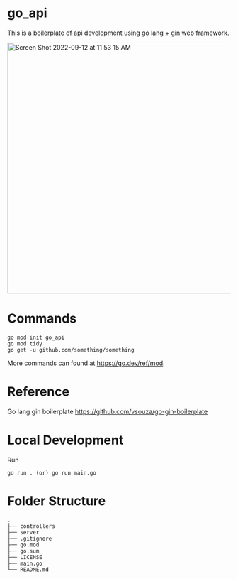 # go_api
This is a boilerplate of api development using go lang + gin web framework.

<img width="565" alt="Screen Shot 2022-09-12 at 11 53 15 AM" src="https://user-images.githubusercontent.com/49815662/189579495-e6053bb9-dc70-4b50-b153-c6423312a4f7.png">

# Commands
```
go mod init go_api
go mod tidy
go get -u github.com/something/something
```
More commands can found at https://go.dev/ref/mod.

# Reference
Go lang gin boilerplate
https://github.com/vsouza/go-gin-boilerplate


# Local Development

Run

```
go run . (or) go run main.go
```

# Folder Structure
```
.
├── controllers                   
├── server                   
├── .gitignore                   
├── go.mod                    
├── go.sum                   
├── LICENSE                   
├── main.go
└── README.md
```
